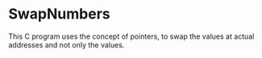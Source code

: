 # SwapNumbers

This C program uses the concept of pointers, to swap the values at actual addresses and not only the values. 
